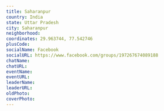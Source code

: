 ```yaml
---
title: Saharanpur
country: India
state: Uttar Pradesh
city: Saharanpur
neighborhood: 
coordinates: 29.963744, 77.542746
plusCode:
socialName: Facebook
socialURL: https://www.facebook.com/groups/197267674089188
chatName:
chatURL:
eventName:
eventURL:
leaderName:
leaderURL:
oldPhoto: 
coverPhoto:
---
```

